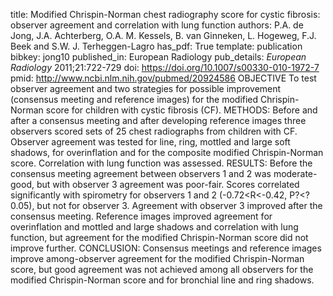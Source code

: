 title: Modified Chrispin-Norman chest radiography score for cystic fibrosis: observer agreement and correlation with lung function
authors: P.A. de Jong, J.A. Achterberg, O.A. M. Kessels, B. van Ginneken, L. Hogeweg, F.J. Beek and S.W. J. Terheggen-Lagro
has_pdf: True
template: publication
bibkey: jong10
published_in: European Radiology
pub_details: <i>European Radiology</i> 2011;21:722-729
doi: https://doi.org/10.1007/s00330-010-1972-7
pmid: http://www.ncbi.nlm.nih.gov/pubmed/20924586
OBJECTIVE To test observer agreement and two strategies for possible improvement (consensus meeting and reference images) for the modified Chrispin-Norman score for children with cystic fibrosis (CF). METHODS: Before and after a consensus meeting and after developing reference images three observers scored sets of 25 chest radiographs from children with CF. Observer agreement was tested for line, ring, mottled and large soft shadows, for overinflation and for the composite modified Chrispin-Norman score. Correlation with lung function was assessed. RESULTS: Before the consensus meeting agreement between observers 1 and 2 was moderate-good, but with observer 3 agreement was poor-fair. Scores correlated significantly with spirometry for observers 1 and 2 (-0.72<R<-0.42, P?<?0.05), but not for observer 3. Agreement with observer 3 improved after the consensus meeting. Reference images improved agreement for overinflation and mottled and large shadows and correlation with lung function, but agreement for the modified Chrispin-Norman score did not improve further. CONCLUSION: Consensus meetings and reference images improve among-observer agreement for the modified Chrispin-Norman score, but good agreement was not achieved among all observers for the modified Chrispin-Norman score and for bronchial line and ring shadows.


